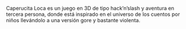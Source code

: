 Caperucita Loca es un juego en 3D de tipo hack’n’slash y aventura en tercera persona, donde está inspirado en el universo de los cuentos por niños llevándolo a una versión gore y bastante violenta.